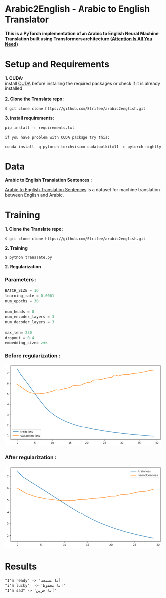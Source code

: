 
# Arabic2English - Arabic to English Translator

**This is a PyTorch implementation of an Arabic to English Neural Machine Translation built using Transformers architecture ([Attention Is All You Need](https://arxiv.org/pdf/1706.03762.pdf))**


# Setup and Requirements
**1. CUDA:**
<br/>
install [CUDA](https://developer.nvidia.com/cuda-downloads) before installing the required packages or check if it is already installed 
<br/>
<br/>
**2. Clone the Translate repo:**
```
$ git clone clone https://github.com/Strifee/arabic2english.git
```
**3. install requirements:**
```
pip install -r requirements.txt
```
`if you have problem with CUDA package try this:`
```
conda install -q pytorch torchvision cudatoolkit=11 -c pytorch-nightly
```

# Data

**Arabic to English Translation Sentences :**

[Arabic to English Translation Sentences](https://www.kaggle.com/samirmoustafa/arabic-to-english-translation-sentences) is a dataset for machine translation between English  and Arabic.

# Training

**1. Clone the Translate repo:**
```
$ git clone clone https://github.com/Strifee/arabic2english.git
```
**2. Training**
```
$ python translate.py
```
**2. Regularization**
### Parameters :
```python
BATCH_SIZE = 16
learning_rate = 0.0001
num_epochs = 30

num_heads = 8
num_encoder_layers = 3
num_decoder_layers = 3

max_len= 230
dropout = 0.4
embedding_size= 256
```
### Before regularization :
![image](img/output1.png)
<br/>

### After regularization :
![image](img/output.png)
<br/>

# Results
```
"I'm ready" -> 'أنا مستعد'
"i'm lucky"  -> 'انا محظوظ'
"I'm sad" -> 'أنا حزين'

```

